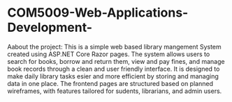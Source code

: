 # COM5009-Web-Applications-Development-
Aabout the project:
This is a simple web based library mangement System created using ASP.NET Core Razor pages. The system allows users to search for books, borrow and return them, view and pay fines, and manage book records through a clean and user friendly interface. It is designed to make daily library tasks esier and more efficient by storing and managing data in one place. The frontend pages are structured based on planned wireframes, with features tailored for sudents, librarians, and admin users.

